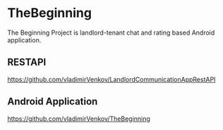 # TheBeginning
The Beginning Project is landlord-tenant chat and rating based Android application.

## RESTAPI
https://github.com/vladimirVenkov/LandlordCommunicationAppRestAPI

## Android Application
https://github.com/vladimirVenkov/TheBeginning
